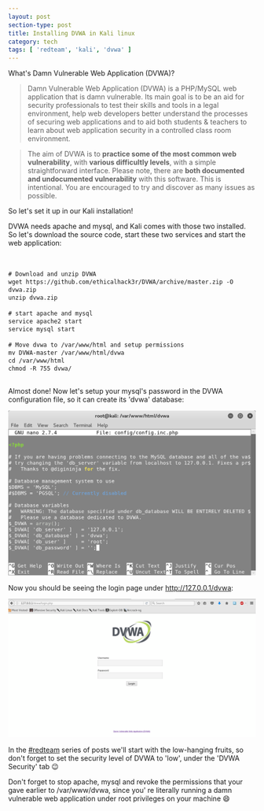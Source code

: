 ```yaml
---
layout: post
section-type: post
title: Installing DVWA in Kali linux
category: tech
tags: [ 'redteam', 'kali', 'dvwa' ]
---
```

What's Damn Vulnerable Web Application (DVWA)?

> Damn Vulnerable Web Application (DVWA) is a PHP/MySQL web application that is damn vulnerable. Its main goal is to be an aid for security professionals to test their skills and tools in a legal environment, help web developers better understand the processes of securing web applications and to aid both students & teachers to learn about web application security in a controlled class room environment.

> The aim of DVWA is to **practice some of the most common web vulnerability**, with **various difficultly levels**, with a simple straightforward interface.
> Please note, there are **both documented and undocumented vulnerability** with this software. This is intentional. You are encouraged to try and discover as many issues as possible.

So let's set it up in our Kali installation!

DVWA needs apache and mysql, and Kali comes with those two installed.
So let's download the source code, start these two services and start the web application:

<pre><code data-trim class="bash">

# Download and unzip DVWA
wget https://github.com/ethicalhack3r/DVWA/archive/master.zip -O dvwa.zip
unzip dvwa.zip

# start apache and mysql
service apache2 start
service mysql start

# Move dvwa to /var/www/html and setup permissions
mv DVWA-master /var/www/html/dvwa
cd /var/www/html
chmod -R 755 dvwa/

</code></pre>

Almost done! Now let's setup your mysql's password in the DVWA configuration file, so it can create its 'dvwa' database:

![setup](/img/posts/dvwa/dvwa.png)

Now you should be seeing the login page under http://127.0.0.1/dvwa:

![login](/img/posts/dvwa/login.png)

In the [#redteam](/tags/redteam.html) series of posts we'll start with the low-hanging fruits, so don't forget to set
the security level of DVWA to 'low', under the 'DVWA Security' tab :wink:

Don't forget to stop apache, mysql and revoke the permissions that your gave earlier to /var/www/dvwa, since you' re literally running a damn vulnerable web application under root privileges on your machine :smile:
